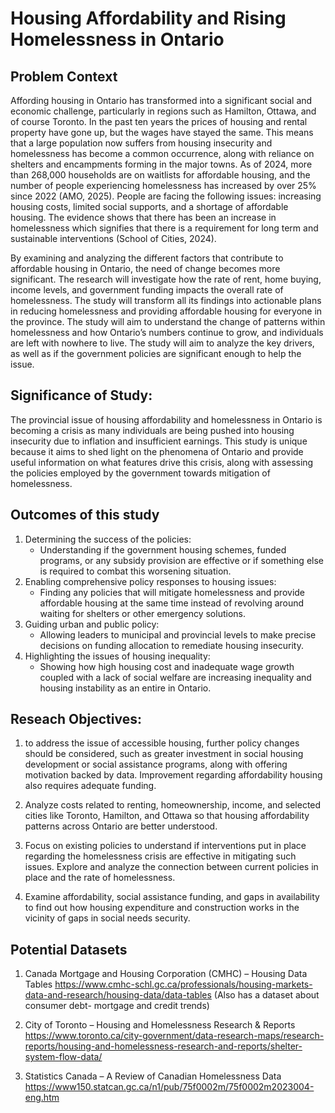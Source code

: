 # Housing Affordability and Rising Homelessness in Ontario<br>

## Problem Context <br>

Affording housing in Ontario has transformed into a significant social and economic challenge, particularly in regions such as Hamilton, Ottawa, and of course Toronto. In the past ten years the prices of housing and rental property have gone up, but the wages have stayed the same. This means that a large population now suffers from housing insecurity and homelessness has become a common occurrence, along with reliance on shelters and encampments forming in the major towns. As of 2024, more than 268,000 households are on waitlists for affordable housing, and the number of people experiencing homelessness has increased by over 25% since 2022 (AMO, 2025). People are facing the following issues: increasing housing costs, limited social supports, and a shortage of affordable housing. The evidence shows that there has been an increase in homelessness which signifies that there is a requirement for long term and sustainable interventions (School of Cities, 2024). <br>

By examining and analyzing the different factors that contribute to affordable housing in Ontario, the need of change becomes more significant. The research will investigate how the rate of rent, home buying, income levels, and government funding impacts the overall rate of homelessness. The study will transform all its findings into actionable plans in reducing homelessness and providing affordable housing for everyone in the province. The study will aim to understand the change of patterns within homelessness and how Ontario’s numbers continue to grow, and individuals are left with nowhere to live. The study will aim to analyze the key drivers, as well as if the government policies are significant enough to help the issue.<br>          
 
## Significance of Study:<br>
The provincial issue of housing affordability and homelessness in Ontario is becoming a crisis as many individuals are being pushed into housing insecurity due to inflation and insufficient earnings. This study is unique because it aims to shed light on the phenomena of Ontario and provide useful information on what features drive this crisis, along with assessing the policies employed by the government towards mitigation of homelessness.<br>

## Outcomes of this study<br>
1. Determining the success of the policies:
   - Understanding if the government housing schemes, funded programs, or any subsidy provision are effective or if something else is            required to combat this worsening situation. 
2. Enabling comprehensive policy responses to housing issues:
   - Finding any policies that will mitigate homelessness and provide affordable housing at the same time instead of revolving around             waiting for shelters or other emergency solutions. 
3. Guiding urban and public policy:<br>
   - Allowing leaders to municipal and provincial levels to make precise decisions on funding allocation to remediate housing insecurity.         <br>
4. Highlighting the issues of housing inequality:<br>
   - Showing how high housing cost and inadequate wage growth coupled with a lack of social welfare are increasing inequality and housing         instability as an entire in Ontario.<br>

## Reseach Objectives:
1. to address the issue of accessible housing, further policy changes should be considered, such as greater investment in social housing development or social assistance programs, along with offering motivation backed by data. Improvement regarding affordability housing also requires adequate funding.<br>
   
2. Analyze costs related to renting, homeownership, income, and selected cities like Toronto, Hamilton, and Ottawa so that housing affordability patterns across Ontario are better understood.<br>
   
3. Focus on existing policies to understand if interventions put in place regarding the homelessness crisis are effective in mitigating such issues. Explore and analyze the connection between current policies in place and the rate of homelessness.<br>
   
4. Examine affordability, social assistance funding, and gaps in availability to find out how housing expenditure and construction works in the vicinity of gaps in social needs security.<br>
 
## Potential Datasets <br>
 
1. Canada Mortgage and Housing Corporation (CMHC) – Housing Data Tables
https://www.cmhc-schl.gc.ca/professionals/housing-markets-data-and-research/housing-data/data-tables
(Also has a dataset about consumer debt- mortgage and credit trends)<br>
 
2. City of Toronto – Housing and Homelessness Research & Reports
https://www.toronto.ca/city-government/data-research-maps/research-reports/housing-and-homelessness-research-and-reports/shelter-system-flow-data/<br>
 
3. Statistics Canada – A Review of Canadian Homelessness Data
https://www150.statcan.gc.ca/n1/pub/75f0002m/75f0002m2023004-eng.htm<br>
